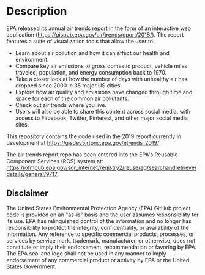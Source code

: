 # Description

EPA released its annual air trends report in the form of an interactive web application (https://gispub.epa.gov/air/trendsreport/2018/). The report features a suite of visualization tools that allow the user to:

* Learn about air pollution and how it can affect our health and environment.
* Compare key air emissions to gross domestic product, vehicle miles traveled, population, and energy consumption back to 1970.
* Take a closer look at how the number of days with unhealthy air has dropped since 2000 in 35 major US cities.
* Explore how air quality and emissions have changed through time and space for each of the common air pollutants.
* Check out air trends where you live.
* Users will also be able to share this content across social media, with access to Facebook, Twitter, Pinterest, and other major social media sites.

This repository contains the code used in the 2019 report currently in development at https://gisdev5.rtpnc.epa.gov/etrends_2019/

The air trends report repo has been entered into the EPA's Reusable Component Services (RCS) system at: https://ofmpub.epa.gov/sor_internet/registry2/reusereg/searchandretrieve/details/general/9717

## Disclaimer

The United States Environmental Protection Agency (EPA) GitHub project code is provided on an "as-is" basis and the user assumes responsibility for its use. EPA has relinquished control of the information and no longer has responsibility to protect the integrity, confidentiality, or availability of the information. Any reference to specific commercial products, processes, or services by service mark, trademark, manufacturer, or otherwise, does not constitute or imply their endorsement, recommendation or favoring by EPA. The EPA seal and logo shall not be used in any manner to imply endorsement of any commercial product or activity by EPA or the United States Government.